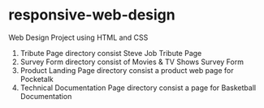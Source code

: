 # responsive-web-design
Web Design Project using HTML and CSS<br>
1. Tribute Page directory consist Steve Job Tribute Page<br>
2. Survey Form directory consist of Movies & TV Shows Survey Form<br>
3. Product Landing Page directory consist a product web page for Pocketalk<br>
4. Technical Documentation Page directory consist a page for Basketball Documentation
